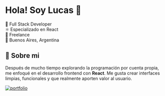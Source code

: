 # Hola! Soy Lucas 👋  
🎯 Full Stack Developer  
⚛️ Especializado en React  
🌱 Freelance  
📍 Buenos Aires, Argentina



## 🚀 Sobre mi
Después de mucho tiempo explorando la programación por cuenta propia, me enfoqué en el desarrollo frontend con **React**. Me gusta crear interfaces limpias, funcionales y que realmente aporten valor al usuario.

[![portfolio](https://img.shields.io/badge/portfolio-000?style=for-the-badge&logoColor=white)](https://lucasridolfi.com.ar/)

